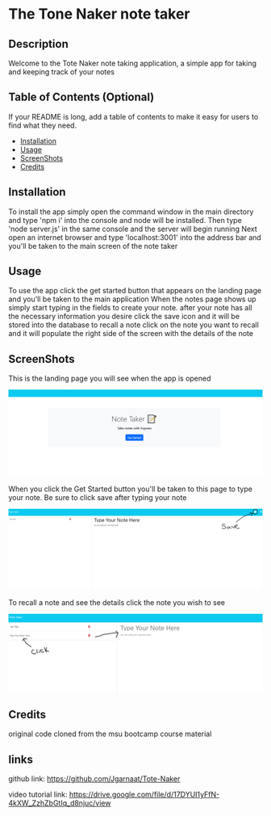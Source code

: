 # The Tone Naker note taker

## Description

Welcome to the Tote Naker note taking application, a simple app for taking and keeping track of your notes

## Table of Contents (Optional)

If your README is long, add a table of contents to make it easy for users to find what they need.

- [Installation](#installation)
- [Usage](#usage)
- [ScreenShots](#screenshots)
- [Credits](#credits)

## Installation

To install the app simply open the command window in the main directory and type 'npm i' into the console and node will be installed.
Then type 'node server.js' in the same console and the server will begin running
Next open an internet browser and type 'localhost:3001' into the address bar and you'll be taken to the main screen of the note taker

## Usage

To use the app click the get started button that appears on the landing page and you'll be taken to the main application
When the notes page shows up simply start typing in the fields to create your note.
after your note has all the necessary information you desire click the save icon and it will be stored into the database
to recall a note click on the note you want to recall and it will populate the right side of the screen with the details of the note

## ScreenShots

This is the landing page you will see when the app is opened

![Alt text](<img/NT landing page.png>)

When you click the Get Started button you'll be taken to this page to type your note. Be sure to click save after typing your note

![Alt text](<img/NT Save.png>)

To recall a note and see the details click the note you wish to see

![Alt text](<img/NT Note Recall.png>)

## Credits

original code cloned from the msu bootcamp course material


## links

github link: https://github.com/Jgarnaat/Tote-Naker

video tutorial link: https://drive.google.com/file/d/17DYUI1yFfN-4kXW_ZzhZbGtIq_d8njuc/view
